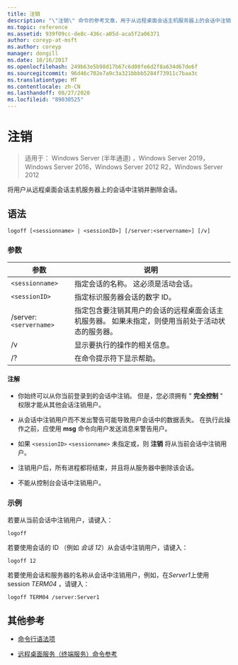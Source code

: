 ```yaml
---
title: 注销
description: "\"注销\" 命令的参考文章，用于从远程桌面会话主机服务器上的会话中注销用户并删除会话。"
ms.topic: reference
ms.assetid: 939f09cc-de8c-436c-a05d-aca5f2a06371
author: coreyp-at-msft
ms.author: coreyp
manager: dongill
ms.date: 10/16/2017
ms.openlocfilehash: 249b63e5b98d17b67c6d00fe6d2f8a634d67de6f
ms.sourcegitcommit: 96d46c702e7a9c3a321bbbb5284f73911c7baa3c
ms.translationtype: MT
ms.contentlocale: zh-CN
ms.lasthandoff: 08/27/2020
ms.locfileid: "89030525"
---
```

# <a name="logoff"></a>注销

> 适用于： Windows Server (半年通道) ，Windows Server 2019，Windows Server 2016，Windows Server 2012 R2，Windows Server 2012

将用户从远程桌面会话主机服务器上的会话中注销并删除会话。

## <a name="syntax"></a>语法
```
logoff [<sessionname> | <sessionID>] [/server:<servername>] [/v]
```

### <a name="parameters"></a>参数

| 参数 | 说明 |
| --------- | ----------- |
| `<sessionname>` | 指定会话的名称。 这必须是活动会话。|
| `<sessionID>` | 指定标识服务器会话的数字 ID。 |
| /server:`<servername>` | 指定包含要注销其用户的会话的远程桌面会话主机服务器。 如果未指定，则使用当前处于活动状态的服务器。 |
| /v | 显示要执行的操作的相关信息。 |
| /? | 在命令提示符下显示帮助。 |

#### <a name="remarks"></a>注解

- 你始终可以从你当前登录到的会话中注销。 但是，您必须拥有 " **完全控制** " 权限才能从其他会话注销用户。

- 从会话中注销用户而不发出警告可能导致用户会话中的数据丢失。 在执行此操作之前，应使用 **msg** 命令向用户发送消息来警告用户。

- 如果 `<sessionID>` `<sessionname>` 未指定或，则 **注销** 将从当前会话中注销用户。

- 注销用户后，所有进程都将结束，并且将从服务器中删除该会话。

- 不能从控制台会话中注销用户。

### <a name="examples"></a>示例

若要从当前会话中注销用户，请键入：

```
logoff
```

若要使用会话的 ID （例如 *会话 12*）从会话中注销用户，请键入：

```
logoff 12
```

若要使用会话和服务器的名称从会话中注销用户，例如，在*Server1*上使用 session *TERM04* ，请键入：

```
logoff TERM04 /server:Server1
```

## <a name="additional-references"></a>其他参考

- [命令行语法项](command-line-syntax-key.md)

- [远程桌面服务（终端服务）命令参考](remote-desktop-services-terminal-services-command-reference.md)

